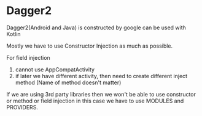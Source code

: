 # Dagger2 
Dagger2(Android and Java) is constructed by google can be used with Kotlin

Mostly we have to use Constructor Injection as much as possible.

For field injection
1. cannot use AppCompatActivity
2. if later we have different activity, then need to create different inject method (Name of method doesn't matter)

If we are using 3rd party libraries then we won't be able to use constructor or method or field injection in this case we have to use MODULES and PROVIDERS.
